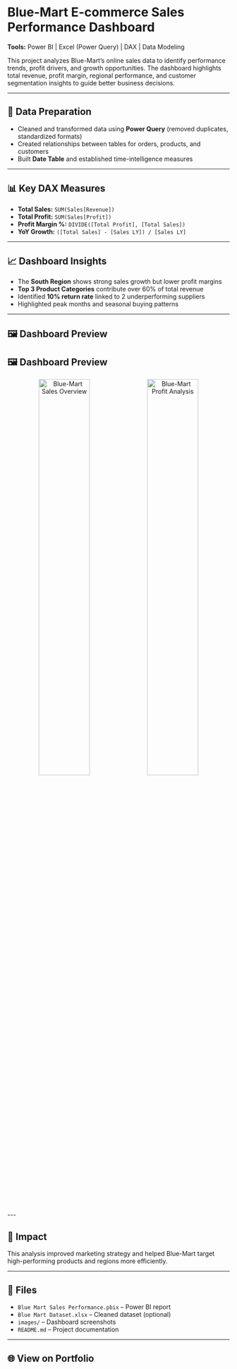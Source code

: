 # Blue-Mart E-commerce Sales Performance Dashboard

**Tools:** Power BI | Excel (Power Query) | DAX | Data Modeling  

This project analyzes Blue-Mart’s online sales data to identify performance trends, profit drivers, and growth opportunities. The dashboard highlights total revenue, profit margin, regional performance, and customer segmentation insights to guide better business decisions.

---

## 🔧 Data Preparation
- Cleaned and transformed data using **Power Query** (removed duplicates, standardized formats)
- Created relationships between tables for orders, products, and customers
- Built **Date Table** and established time-intelligence measures

---

## 📊 Key DAX Measures
- **Total Sales:** `SUM(Sales[Revenue])`
- **Total Profit:** `SUM(Sales[Profit])`
- **Profit Margin %:** `DIVIDE([Total Profit], [Total Sales])`
- **YoY Growth:** `([Total Sales] - [Sales LY]) / [Sales LY]`

---

## 📈 Dashboard Insights
- The **South Region** shows strong sales growth but lower profit margins  
- **Top 3 Product Categories** contribute over 60% of total revenue  
- Identified **10% return rate** linked to 2 underperforming suppliers  
- Highlighted peak months and seasonal buying patterns  

---

## 🖼️ Dashboard Preview
## 🖼️ Dashboard Preview

<p align="center">
  <img src="Screenshot-2025-10-30-190036.png" alt="Blue-Mart Sales Overview" width="48%">
  <img src="Screenshot-2025-10-30-190113.png" alt="Blue-Mart Profit Analysis" width="48%">
</p>
---

## 🚀 Impact
This analysis improved marketing strategy and helped Blue-Mart target high-performing products and regions more efficiently.

---

## 📁 Files
- `Blue Mart Sales Performance.pbix` – Power BI report  
- `Blue Mart Dataset.xlsx` – Cleaned dataset (optional)  
- `images/` – Dashboard screenshots  
- `README.md` – Project documentation

---

## 🌐 View on Portfolio
